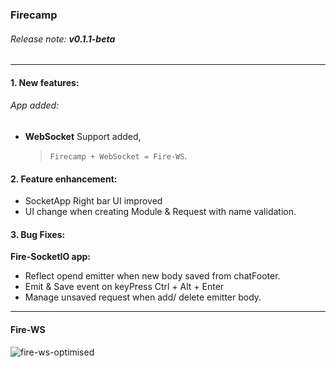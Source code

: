 ### Firecamp    
###### Release note: **v0.1.1-beta**
------------------

#### **1. New features:**

###### App added:
- **WebSocket** Support added, 
    > `Firecamp + WebSocket = Fire-WS`.

#### **2. Feature enhancement:**
    
- SocketApp Right bar UI improved
- UI change when creating Module & Request with name validation.

#### **3. Bug Fixes:**

**Fire-SocketIO app:**

- Reflect opend emitter when new body saved from chatFooter.
- Emit & Save event on keyPress Ctrl + Alt + Enter
- Manage unsaved request when add/ delete emitter body.    

----------

#### Fire-WS
![fire-ws-optimised](https://user-images.githubusercontent.com/5078921/51830281-7f632480-2315-11e9-8966-2f7fe7a01df1.gif)
